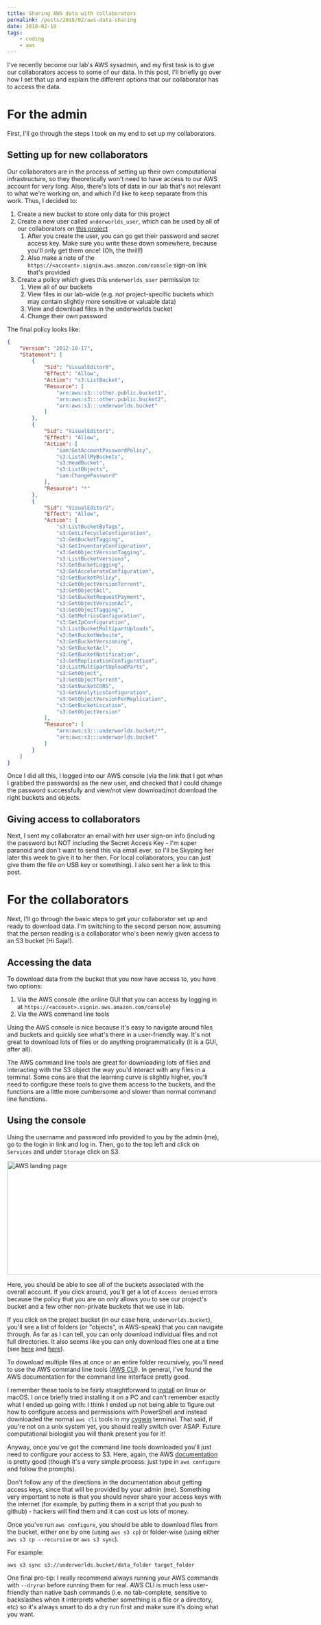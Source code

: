 ```yaml
---
title: Sharing AWS data with collaborators
permalink: /posts/2018/02/aws-data-sharing
date: 2018-02-19
tags:
    - coding
    - aws
---
```


I've recently become our lab's AWS sysadmin, and my first task is to give our collaborators access to some of our data. In this post, I'll briefly go over how I set that up and explain the different options that our collaborator has to access the data.

# For the admin

First, I'll go through the steps I took on my end to set up my collaborators.

## Setting up for new collaborators

Our collaborators are in the process of setting up their own computational infrastructure, so they theoretically won't need to have access to our AWS account for very long. Also, there's lots of data in our lab that's not relevant to what we're working on, and which I'd like to keep separate from this work. Thus, I decided to:

1. Create a new bucket to store only data for this project   
1. Create a new user called `underworlds_user`, which can be used by all of our collaborators on [this project](http://underworlds.mit.edu/)   
	1. After you create the user, you can go get their password and secret access key. Make sure you write these down somewhere, because you'll only get them once! (Oh, the thrill!)    
	1. Also make a note of the `https://<account>.signin.aws.amazon.com/console` sign-on link that's provided   
1. Create a policy which gives this `underworlds_user` permission to:
    1. View all of our buckets   
    1. View files in our lab-wide (e.g. not project-specific buckets which may contain slightly more sensitive or valuable data)    
    1. View and download files in the underworlds bucket   
    1. Change their own password

The final policy looks like:

```json
{
    "Version": "2012-10-17",
    "Statement": [
        {
            "Sid": "VisualEditor0",
            "Effect": "Allow",
            "Action": "s3:ListBucket",
            "Resource": [
                "arn:aws:s3:::other.public.bucket1",
                "arn:aws:s3:::other.public.bucket2",
                "arn:aws:s3:::underworlds.bucket"
            ]
        },
        {
            "Sid": "VisualEditor1",
            "Effect": "Allow",
            "Action": [
                "iam:GetAccountPasswordPolicy",
                "s3:ListAllMyBuckets",
                "s3:HeadBucket",
                "s3:ListObjects",
                "iam:ChangePassword"
            ],
            "Resource": "*"
        },
        {
            "Sid": "VisualEditor2",
            "Effect": "Allow",
            "Action": [
                "s3:ListBucketByTags",
                "s3:GetLifecycleConfiguration",
                "s3:GetBucketTagging",
                "s3:GetInventoryConfiguration",
                "s3:GetObjectVersionTagging",
                "s3:ListBucketVersions",
                "s3:GetBucketLogging",
                "s3:GetAccelerateConfiguration",
                "s3:GetBucketPolicy",
                "s3:GetObjectVersionTorrent",
                "s3:GetObjectAcl",
                "s3:GetBucketRequestPayment",
                "s3:GetObjectVersionAcl",
                "s3:GetObjectTagging",
                "s3:GetMetricsConfiguration",
                "s3:GetIpConfiguration",
                "s3:ListBucketMultipartUploads",
                "s3:GetBucketWebsite",
                "s3:GetBucketVersioning",
                "s3:GetBucketAcl",
                "s3:GetBucketNotification",
                "s3:GetReplicationConfiguration",
                "s3:ListMultipartUploadParts",
                "s3:GetObject",
                "s3:GetObjectTorrent",
                "s3:GetBucketCORS",
                "s3:GetAnalyticsConfiguration",
                "s3:GetObjectVersionForReplication",
                "s3:GetBucketLocation",
                "s3:GetObjectVersion"
            ],
            "Resource": [
                "arn:aws:s3:::underworlds.bucket/*",
                "arn:aws:s3:::underworlds.bucket"
            ]
        }
    ]
}
```

Once I did all this, I logged into our AWS console (via the link that I got when I grabbed the passwords) as the new user, and checked that I could change the password successfully and view/not view download/not download the right buckets and objects.

## Giving access to collaborators

Next, I sent my collaborator an email with her user sign-on info (including the password but NOT including the Secret Access Key - I'm super paranoid and don't want to send this via email ever, so I'll be Skyping her later this week to give it to her then. For local collaborators, you can just give them the file on USB key or something). I also sent her a link to this post.

# For the collaborators

Next, I'll go through the basic steps to get your collaborator set up and ready to download data. I'm switching to the second person now, assuming that the person reading is a collaborator who's been newly given access to an S3 bucket (Hi Saja!).

## Accessing the data

To download data from the bucket that you now have access to, you have two options:

1. Via the AWS console (the online GUI that you can access by logging in at `https://<account>.signin.aws.amazon.com/console`)   
1. Via the AWS command line tools

Using the AWS console is nice because it's easy to navigate around files and buckets and quickly see what's there in a user-friendly way. It's not great to download lots of files or do anything programmatically (it is a GUI, after all).

The AWS command line tools are great for downloading lots of files and interacting with the S3 object the way you'd interact with any files in a terminal. Some cons are that the learning curve is slightly higher, you'll need to configure these tools to give them access to the buckets, and the functions are a little more cumbersome and slower than normal command line functions.

## Using the console

Using the username and password info provided to you by the admin (me), go to the login in link and log in. Then, go to the top left and click on `Services` and under `Storage` click on S3.

<div style="width: 755px; border: 0;">
  <p>
    <img class="aligncenter" src="http://cduvallet.github.io/images/2018/02/aws_landing.png" alt="AWS landing page" width="810" height="265"/>
  </p>
</div>

Here, you should be able to see all of the buckets associated with the overall account. If you click around, you'll get a lot of `Access denied` errors because the policy that you are on only allows you to see our project's bucket and a few other non-private buckets that we use in lab.

If you click on the project bucket (in our case here, `underworlds.bucket`), you'll see a list of folders (or "objects", in AWS-speak) that you can navigate through. As far as I can tell, you can only download individual files and not full directories. It also seems like you can only download files one at a time (see [here](https://docs.aws.amazon.com/AmazonS3/latest/user-guide/download-objects.html) and [here](https://forums.aws.amazon.com/message.jspa?messageID=243116)).

To download multiple files at once or an entire folder recursively, you'll need to use the AWS command line tools ([AWS CLI](https://aws.amazon.com/cli/)). In general, I've found the AWS documentation for the command line interface pretty good.

I remember these tools to be fairly straightforward to [install](https://docs.aws.amazon.com/cli/latest/userguide/installing.html) on linux or macOS. I once briefly tried installing it on a PC and can't remember exactly what I ended up going with: I think I ended up not being able to figure out how to configure access and permissions with PowerShell and instead downloaded the normal `aws cli` tools in my [cygwin](https://www.cygwin.com/) terminal. That said, if you're not on a unix system yet, you should really switch over ASAP. Future computational biologist you will thank present you for it!

Anyway, once you've got the command line tools downloaded you'll just need to configure your access to S3. Here, again, the AWS [documentation](https://docs.aws.amazon.com/cli/latest/userguide/cli-chap-getting-started.html) is pretty good (though it's a very simple process: just type in `aws configure` and follow the prompts).

Don't follow any of the directions in the documentation about getting access keys, since that will be provided by your admin (me). Something very important to note is that you should never share your access keys with the internet (for example, by putting them in a script that you push to github) - hackers will find them and it can cost us lots of money.

Once you've run `aws configure`, you should be able to download files from the bucket, either one by one (using `aws s3 cp`) or folder-wise (using either `aws s3 cp --recursive` or `aws s3 sync`).

For example:

```
aws s3 sync s3://underworlds.bucket/data_folder target_folder
```

One final pro-tip: I really recommend always running your AWS commands with `--dryrun` before running them for real. AWS CLI is much less user-friendly than native bash commands (i.e. no tab-complete, sensitive to backslashes when it interprets whether something is a file or a directory, etc) so it's always smart to do a dry run first and make sure it's doing what you want.
